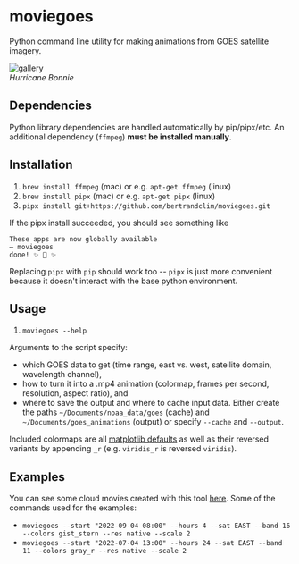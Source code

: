 # moviegoes
Python command line utility for making animations from GOES satellite imagery.<br>


![gallery](https://github.com/bertrandclim/moviegoes/blob/main/imgs/hurricane.gif?raw=true)<br>
_Hurricane Bonnie_

## Dependencies
Python library dependencies are handled automatically by pip/pipx/etc. An additional dependency (`ffmpeg`) __must be installed manually__.

## Installation
1. `brew install ffmpeg` (mac) or e.g. `apt-get ffmpeg` (linux)
2. `brew install pipx` (mac) or e.g. `apt-get pipx` (linux)
3. `pipx install git+https://github.com/bertrandclim/moviegoes.git`

If the pipx install succeeded, you should see something like
```
These apps are now globally available
— moviegoes
done! ✨ 🌟 ✨
```
Replacing `pipx` with `pip` should work too -- `pipx` is just more convenient because it doesn't interact with the base python environment.

## Usage
1. `moviegoes --help`

Arguments to the script specify:
* which GOES data to get (time range, east vs. west, satellite domain, wavelength channel),
* how to turn it into a .mp4 animation (colormap, frames per second, resolution, aspect ratio), and
* where to save the output and where to cache input data. Either create the paths `~/Documents/noaa_data/goes` (cache) and `~/Documents/goes_animations` (output) or specify `--cache` and `--output`.

Included colormaps are all [matplotlib defaults](https://matplotlib.org/stable/users/explain/colors/colormaps.html) as well as their reversed variants by appending `_r` (e.g. `viridis_r` is reversed `viridis`).

## Examples
You can see some cloud movies created with this tool [here](https://drive.google.com/drive/folders/1ala5VyGoitclJU_pgovGzn5MDU8LRa8O?usp=sharing). Some of the commands used for the examples:
* `moviegoes --start "2022-09-04 08:00" --hours 4 --sat EAST --band 16 --colors gist_stern --res native --scale 2`
* `moviegoes --start "2022-07-04 13:00" --hours 24 --sat EAST --band 11 --colors gray_r --res native --scale 2`
